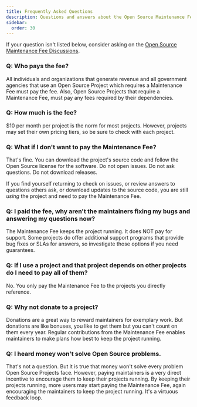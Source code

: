 ```yaml
---
title: Frequently Asked Questions
description: Questions and answers about the Open Source Maintenance Fee
sidebar:
  order: 30
---
```


If your question isn't listed below, consider asking on the [Open Source Maintenance Fee Discussions](https://github.com/orgs/opensourcemaintenancefee/discussions).

### Q: Who pays the fee?

All individuals and organizations that generate revenue and all government agencies that use an Open Source Project which requires a Maintenance Fee must pay the fee. Also, Open Source Projects that require a Maintenance Fee, must pay any fees required by their dependencies.

### Q: How much is the fee?

$10 per month per project is the norm for most projects. However, projects may set their own pricing tiers, so be sure to check with each project.

### Q: What if I don't want to pay the Maintenance Fee?

That's fine. You can download the project's source code and follow the Open Source license for the software. Do not open issues. Do not ask questions. Do not download releases.

If you find yourself returning to check on issues, or review answers to questions others ask, or download updates to the source code, you are still _using_ the project and need to pay the Maintenance Fee.

### Q: I paid the fee, why aren't the maintainers fixing my bugs and answering my questions now?

The Maintenance Fee keeps the project running. It does NOT pay for support. Some projects do offer additional support programs that provide bug fixes or SLAs for answers, so investigate those options if you need guarantees.

### Q: If I use a project and that project depends on other projects do I need to pay all of them?

No. You only pay the Maintenance Fee to the projects you directly reference.

### Q: Why not donate to a project?

Donations are a great way to reward maintainers for exemplary work. But donations are like bonuses, you like to get them but you can't count on them every year. Regular contributions from the Maintenance Fee enables maintainers to make plans how best to keep the project running.

### Q: I heard money won't solve Open Source problems.

That's not a question. But it is true that money won't solve every problem Open Source Projects face. However, paying maintainers is a very direct incentive to encourage them to keep their projects running. By keeping their projects running, more users may start paying the Maintenance Fee, again encouraging the maintainers to keep the project running. It's a virtuous feedback loop.
